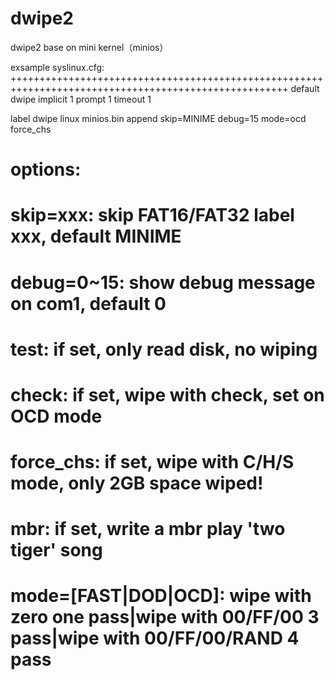 dwipe2
======

dwipe2 base on mini kernel（minios）

exsample syslinux.cfg:
++++++++++++++++++++++++++++++++++++++++++++++++++++++++++++++++++++++++++++++++++++++++++++++++++++++
default dwipe
implicit 1
prompt   1
timeout  1

label dwipe
   linux minios.bin
   append skip=MINIME debug=15 mode=ocd force_chs
# options:
# skip=xxx: skip FAT16/FAT32 label xxx, default MINIME
# debug=0~15: show debug message on com1, default 0
# test: if set, only read disk, no wiping
# check: if set, wipe with check, set on OCD mode
# force_chs: if set, wipe with C/H/S mode, only 2GB space wiped!
# mbr: if set, write a mbr play 'two tiger' song
# mode=[FAST|DOD|OCD]: wipe with zero one pass|wipe with 00/FF/00 3 pass|wipe with 00/FF/00/RAND 4 pass

